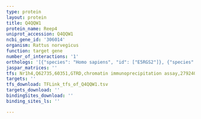 ```yaml
---
type: protein
layout: protein
title: Q4QQW1
protein_name: Reep4
uniprot_accession: Q4QQW1
ncbi_gene_id: '306014'
organism: Rattus norvegicus
function: target gene
number_of_interactions: '1'
orthologs: '[{"species": "Homo sapiens", "id": ["E5RGS2"]}, {"species": "Mus musculus", "id": ["A0A2I3BQJ3"]}, {"species": "Caenorhabditis elegans", "id": ["<a href=\"/protein/q9n488\">Q9N488</a>"]}]'
jaspar_matrices: ''
tfs: Nr1h4,Q62735,60351,GTRD,chromatin immunoprecipitation assay,27924024%5Buid%5D,No
targets: ''
tfs_download: TFLink_tfs_of_Q4QQW1.tsv
targets_download: ''
bindingSites_download: ''
binding_sites_ls: ''

---
```

